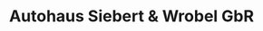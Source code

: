---
title: "Autohaus Siebert & Wrobel GbR"
url: /bad-soden-salmuenster/autohaus-siebert-und-wrobel-gbr/
shop: Autohaus
---